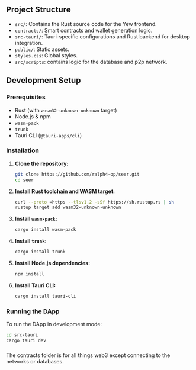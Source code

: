 ## Project Structure

- `src/`: Contains the Rust source code for the Yew frontend.
- `contracts/`: Smart contracts and wallet generation logic.
- `src-tauri/`: Tauri-specific configurations and Rust backend for desktop integration.
- `public/`: Static assets.
- `styles.css`: Global styles.
- `src/scripts`: contains logic for the database and p2p network.
## Development Setup

### Prerequisites

- Rust (with `wasm32-unknown-unknown` target)
- Node.js & npm
- `wasm-pack`
- `trunk`
- Tauri CLI (`@tauri-apps/cli`)

### Installation

1. **Clone the repository:**
   ```bash
   git clone https://github.com/ralph4-op/seer.git
   cd seer
   ```

2. **Install Rust toolchain and WASM target:**
   ```bash
   curl --proto =https --tlsv1.2 -sSf https://sh.rustup.rs | sh
   rustup target add wasm32-unknown-unknown
   ```

3. **Install `wasm-pack`:**
   ```bash
   cargo install wasm-pack
   ```

4. **Install `trunk`:**
   ```bash
   cargo install trunk
   ```

5. **Install Node.js dependencies:**
   ```bash
   npm install
   ```

6. **Install Tauri CLI:**
   ```bash
   cargo install tauri-cli

   ```

### Running the DApp

To run the DApp in development mode:

```bash
cd src-tauri
cargo tauri dev
```

###
The contracts folder is for all things web3 except connecting to the networks or databases.